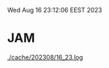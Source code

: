 Wed Aug 16 23:12:06 EEST 2023
# JAM
<a href='./cache/202308/16_23.log'>./cache/202308/16_23.log</a>
